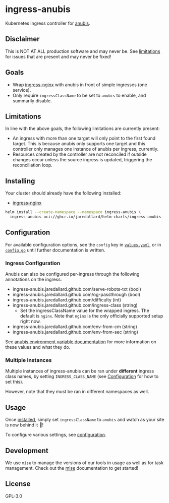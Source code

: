# ingress-anubis

Kubernetes ingress controller for [anubis].

## Disclaimer

This is NOT AT ALL production software and may never be. See
[limitations](#limitations) for issues that are present and may never be
fixed!

## Goals

- Wrap [ingress-nginx] with anubis in front of simple ingresses (one
  service).
- Only require `ingressClassName` to be set to `anubis` to enable, and
  summarily disable.

## Limitations

In line with the above goals, the following limitations are currently
present:

- An ingress with more than one target will only point to the first
  found target. This is because anubis only supports one target and this
  controller only manages one instance of anubis per ingress, currently.
- Resources created by the controller are not reconciled if outside
  changes occur unless the source ingress is updated, triggering the
  reconciliation loop.

## Installing

Your cluster should already have the following installed:

- [ingress-nginx]

```bash
helm install --create-namespace --namespace ingress-anubis \
  ingress-anubis oci://ghcr.io/jaredallard/helm-charts/ingress-anubis
```

## Configuration

For available configuration options, see the `config` key in
[`values.yaml`](./deploy/charts/ingress-anubis/values.yaml), or in
[`config.go`](./internal/config/config.go) until further documentation is
written.

### Ingress Configuration

Anubis can also be configured per-ingress through the following
annotations on the ingress:

- ingress-anubis.jaredallard.github.com/serve-robots-txt (bool)
- ingress-anubis.jaredallard.github.com/og-passthrough (bool)
- ingress-anubis.jaredallard.github.com/difficulty (int)
- ingress-anubis.jaredallard.github.com/ingress-class (string)
  - Set the ingressClassName value for the wrapped ingress. The default
    is `nginx`. Note that `nginx` is the only officially supported
    setup right now.
- ingress-anubis.jaredallard.github.com/env-from-cm (string)
- ingress-anubis.jaredallard.github.com/env-from-sec (string)

See [anubis environment variable
documentation](https://anubis.techaro.lol/docs/admin/installation) for
more information on these values and what they do.

### Multiple Instances

Multiple instances of ingress-anubis can be ran under **different**
ingress class names, by setting `INGRESS_CLASS_NAME` (see
[Configuration](#configuration) for how to set this).

However, note that they must be ran in different namespaces as well.

## Usage

Once [installed](#installing), simply set `ingressClassName` to `anubis`
and watch as your site is now behind it :tada:!

To configure various settings, see [configuration](#configuration).

## Development

We use `mise` to manage the versions of our tools in usage as well as
for task management. Check out the [mise] documentation to get started!

## License

GPL-3.0

[anubis]: https://github.com/TecharoHQ/anubis
[mise]: https://mise.jdx.dev
[ingress-nginx]: https://github.com/kubernetes/ingress-nginx
